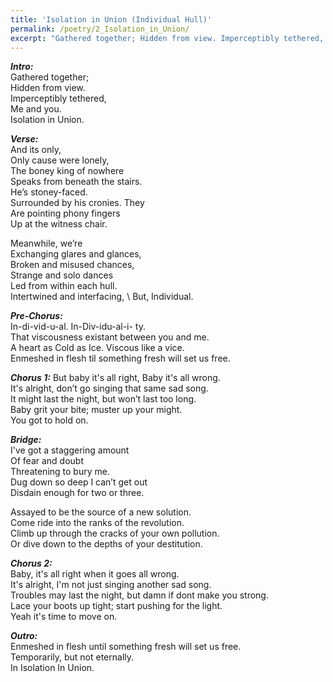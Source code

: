 ```yaml
---
title: 'Isolation in Union (Individual Hull)'
permalink: /poetry/2_Isolation_in_Union/
excerpt: "Gathered together; Hidden from view. Imperceptibly tethered, Me and you."
---
```


***Intro:*** \
  Gathered together; \
  Hidden from view. \
  Imperceptibly tethered, \
  Me and you. \
  Isolation in Union.

***Verse:*** \
  And its only, \
  Only cause were lonely, \
  The boney king of nowhere \
  Speaks from beneath the stairs. \
  He’s stoney-faced.  \
  Surrounded by his cronies. They \
  Are pointing phony fingers \
  Up at the witness chair.

  Meanwhile, we’re \
  Exchanging glares and glances, \
  Broken and misused chances, \
  Strange and solo dances \
  Led from within each hull. \
  Intertwined and interfacing, \ 
  But, Individual.

***Pre-Chorus:*** \
  In-di-vid-u-al.  In-Div-idu-al-i- ty. \
  That viscousness existant between you and me. \
  A heart as Cold as Ice.  Viscous like a vice. \
  Enmeshed in flesh til something fresh will set us free.

***Chorus 1:***
  But baby it's all right, Baby it's all wrong. \
  It's alright, don’t go singing that same sad song. \
  It might last the night, but won’t last too long. \
  Baby grit your bite; muster up your might. \
  You got to hold on.

***Bridge:*** \
  I've got a staggering amount \
  Of fear and doubt \
  Threatening to bury me. \
  Dug down so deep I can’t get out \
  Disdain enough for two or three.

  Assayed to be the source of a new solution. \
  Come ride into the ranks of the revolution. \
  Climb up through the cracks of your own pollution. \
  Or dive down to the depths of your destitution.

***Chorus 2:*** \
  Baby, it's all right when it goes all wrong. \
  It's alright, I'm not just singing another sad song. \
  Troubles may last the night, but damn if dont make you strong. \
  Lace your boots up tight; start pushing for the light. \
  Yeah it's time to move on.

***Outro:*** \
  Enmeshed in flesh until something fresh will set us free. \
  Temporarily, but not eternally. \
  In Isolation In Union.